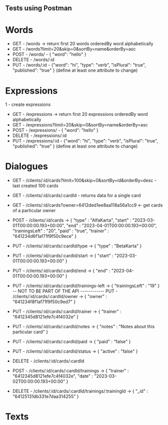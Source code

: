 ## Tests using Postman

# Words
+ GET 		- /words -> return first 20 words orderedBy word alphabetically
+ GET 		- /words?limit=20&skip=0&sortBy=name&orderBy=asc
+ POST		- /words/ - { "word": "hello" }
+ DELETE  - /words/:id
+ PUT			- /words/:id - {"word": "hi", "type": "verb", "isPlural": "true", "published": "true" } (define at least one attribute to change)


# Expressions
1 - create expressions
+ GET 		- /expressions -> return first 20 expressions orderedBy word alphabetically
+ GET 		- /expressions?limit=20&skip=0&sortBy=name&orderBy=asc
+ POST		- /expressions/ - { "word": "hello" }
+ DELETE  - /expressions/:id
+ PUT			- /expressions/:id - {"word": "hi", "type": "verb", "isPlural": "true", "published": "true" } (define at least one attribute to change)


# Dialogues

+ GET			-	/clients/:id/cards?limit=100&skip=0&sortBy=id&orderBy=desc - last created 100 cards
+ GET			- /clients/:id/cards/:cardId - returns data for a single card
+ GET 		- /clients/:id/cards?owner=6412ded1ee8aa118a56a1cc9 <- get cards of a particular owner

+ POST		- /clients/:id/cards -> { "type" : "AlfaKarta", "start" : "2023-03-01T00:00:00.193+00:00", "end" : "2023-04-01T00:00:00.193+00:00", "trainingsLeft" : "20", "paid" : "true", "trainer" : "641234d6f1af71f9f50c9ece" }

+ PUT			-	/clients/:id/cards/:cardId/type												-> { "type" : "BetaKarta" }
+ PUT			-	/clients/:id/cards/:cardId/start											-> { "start" : "2023-03-01T00:00:00.193+00:00" }
+ PUT			-	/clients/:id/cards/:cardId/end												-> { "end" : "2023-04-01T00:00:00.193+00:00" }
+ PUT			-	/clients/:id/cards/:cardId/trainings-left							-> { "trainingsLeft" : "19" }
-- NOT TO BE PART OF THE API ------------ PUT			-	/clients/:id/cards/:cardId/owner											-> { "owner" : "641234f8f1af71f9f50c9ed7" }
+ PUT			-	/clients/:id/cards/:cardId/trainer										-> { "trainer" : "6412345d8121efe7c4f4032e" }
+ PUT			-	/clients/:id/cards/:cardId/notes											-> { "notes" : "Notes about this particular card" }
+ PUT			-	/clients/:id/cards/:cardId/paid												-> { "paid" : "false" }
+ PUT			-	/clients/:id/cards/:cardId/status											-> { "active" : "false" }
+ DELETE 	- /clients/:id/cards/:cardId
+ POST		-	/clients/:id/cards/:cardId/trainings										-> { "trainer" : "6412345d8121efe7c4f4032e", "date" : "2023-03-02T00:00:00.193+00:00" }
+ DELETE	-	/clients/:id/cards/:cardId/trainings/:trainingId										-> { "_id" : "64125131db331e7daa314255" }

# Texts